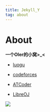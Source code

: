 ```yaml
---
title: Jekyll_Y
tag: about
---
```

# About


**一个OIer的小窝>_<**

- [luogu](https://www.luogu.com.cn/user/239160)

- [codeforces](https://codeforces.com/profile/Jekyll-Y)

- [ATCoder](https://atcoder.jp/users/Jekyll_Y)

- [LibreOJ](https://loj.ac/u/Jekyll_Y)

![](https://s2.loli.net/2022/07/14/E2GOQRZFI4LnywK.png)